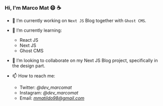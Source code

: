 ### Hi, I'm Marco Mat :mask: :coffee:

- 🔭 I’m currently working on `Next JS` Blog together with `Ghost CMS`.
- 📝 I’m currently learning:

  - React JS
  - Next JS
  - Ghost CMS

- 👯 I’m looking to collaborate on my Next JS Blog project, specifically in the design part.
- 📫 How to reach me:

  - Twitter: _@dev_marcomat_
  - Instagram: _@dev_marcomat_
  - Email: *mmatildo98@gmail.com*
